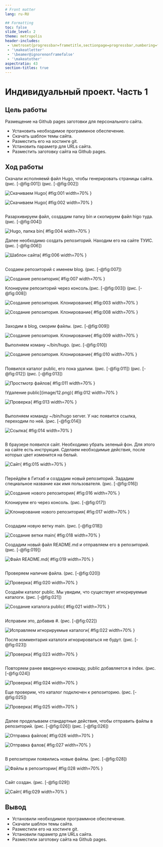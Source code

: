 ```yaml
---
# Front matter
lang: ru-RU

## Formatting
toc: false
slide_level: 2
theme: metropolis
header-includes: 
 - \metroset{progressbar=frametitle,sectionpage=progressbar,numbering=fraction}
 - '\makeatletter'
 - '\beamer@ignorenonframefalse'
 - '\makeatother'
aspectratio: 43
section-titles: true
---
```


# Индивидуальный проект. Часть 1

## Цель работы
Размещение на Github pages заготовки для персонального сайта.

- Установить необходимое программное обеспечение.
- Скачать шаблон темы сайта.
- Разместить его на хостинге git.
- Установить параметр для URLs сайта.
- Разместить заготовку сайта на Github pages.

## Ход работы

Скачали исполняемй файл Hugo, чтобы генерировать страницы сайта. (рис. [-@fig:001]) (рис. [-@fig:002])

![Скачиваем Hugo](image/1.png){ #fig:001 width=70% }

![Скачиваем Hugo](image/2.png){ #fig:002 width=70% }

##

Разархивируем файл, создадим папку bin и скопируем файл higo туда. (рис. [-@fig:004])

![Hugo, папка bin](image/4.png){ #fig:004 width=70% }

Далее необходимо создать репозиторий. Находим его на сайте ТУИС.(рис. [-@fig:006])

![Шаблон сайта](image/6.png){ #fig:006 width=70% }

##

Создаем репозиторий с именем blog. (рис. [-@fig:007])

![Создание репозитория](image/7.png){ #fig:007 width=70% }

Клонируем репозиторий через консоль.(рис. [-@fig:003]) (рис. [-@fig:008])

![Создание репозитория. Клонирование](image/3.png){ #fig:003 width=70% }

![Создание репозитория. Клонирование](image/8.png){ #fig:008 width=70% }

##

Заходим в blog, сморим файлы. (рис. [-@fig:009])

![Создание репозитория. Клонирование](image/9.png){ #fig:009 width=70% }

Выполняем коману ~/bin/hugo. (рис. [-@fig:010])

![Создание репозитория. Клонирование](image/10.png){ #fig:010 width=70% }

##

Появился каталог public, его пока удалим. (рис. [-@fig:011]) (рис. [-@fig:012]) (рис. [-@fig:013])

![Простмотр файлов](image/11.png){ #fig:011 width=70% }

!Удаление public](image/12.png){ #fig:012 width=70% }

![Проверка](image/13.png){ #fig:013 width=70% }

##

Выполняем команду ~/bin/hugo server. У нас появится ссылка, переходим по ней. (рис. [-@fig:014])

![Ссылка](image/14.png){ #fig:014 width=70% }

##

В браузере появился сайт. Необходимо убрать зеленый фон. Для этого на сайте есть инструкция. Сделаем необходимые действия, после которых цвет изменится на белый.

![Сайт](image/15.png){ #fig:015 width=70% }

##

Перейдём в Гитхаб и создадим новый репозиторий. Зададим специальное название как имя пользователя. (рис. [-@fig:016])

![Создание нового репозитория](image/16.png){ #fig:016 width=70% }

Клонируем его через консоль. (рис. [-@fig:017])

![Клонирование нового репозитория](image/17.png){ #fig:017 width=70% }

##

Создадим новую ветку main. (рис. [-@fig:018])

![Создание ветки main](image/18.png){ #fig:018 width=70% }

Создадим новый файл README.md и отправляем его в репозиторий. (рис. [-@fig:019])

![Файл README.md](image/19.png){ #fig:019 width=70% }

##

Проверяем наличие файла. (рис. [-@fig:020])

![Проверка](image/20.png){ #fig:020 width=70% }

Создаём каталог public. Мы увидим, что существует игнорируемые каталоги. (рис. [-@fig:021])

![Создание каталога public](image/21.png){ #fig:021 width=70% }

##

Исправим это, добавив #. (рис. [-@fig:022])

![Исправляем игнорируемые каталоги](image/22.png){ #fig:022 width=70% }

После комментария каталоги игнорироваться не будут. (рис. [-@fig:023])

![Проверка](image/23.png){ #fig:023 width=70% }

##

Повторяем ранее введенную команду, public добавляется в index.  (рис. [-@fig:024])

![Проверка](image/24.png){ #fig:024 width=70% }

Еще проверим, что каталог подключен к репозиторию. (рис. [-@fig:025])

![Проверка](image/25.png){ #fig:025 width=70% }

##

Далее проделываем стандартные действия, чтобы отправить файлы в репозиторий. (рис. [-@fig:026]) (рис. [-@fig:026])

![Отправка файлов](image/26.png){ #fig:026 width=70% }

![Отправка фалов](image/27.png){ #fig:027 width=70% }

##

В репозитории появились новые файлы. (рис. [-@fig:028])

![Файлы в репозитории](image/28.png){ #fig:028 width=70% }

##

Сайт создан. (рис. [-@fig:029])

![Сайт](image/29.png){ #fig:029 width=70% }

## Вывод
- Установили необходимое программное обеспечение.
- Скачали шаблон темы сайта.
- Разместили его на хостинге git.
- Установили параметр для URLs сайта.
- Разместили заготовку сайта на Github pages.
